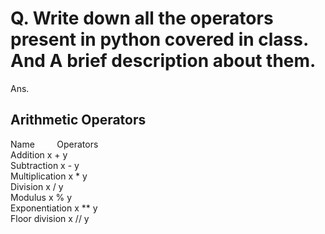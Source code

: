 # Q. Write down all the operators present in python covered in class. And A brief description about them.

Ans. 
## Arithmetic Operators  
  
Name&nbsp;&nbsp;&nbsp;&nbsp;&nbsp;&nbsp;&nbsp;&nbsp; Operators	
Addition	                    x + y	
Subtraction	x - y	
Multiplication	x * y	
Division	                    x / y	
Modulus	                    x % y	
Exponentiation	x ** y	
Floor division	x // y
